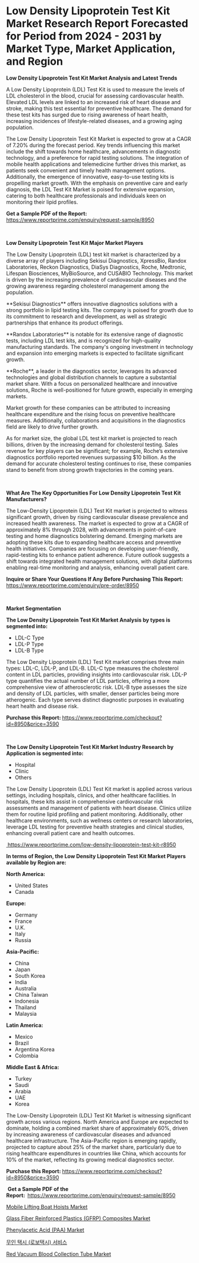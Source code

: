 <p><h1>Low Density Lipoprotein Test Kit Market Research Report Forecasted for Period from 2024 -  2031 by Market Type, Market Application, and Region</h1></p><p><strong>Low Density Lipoprotein Test Kit Market Analysis and Latest Trends</strong></p>
<p><p>A Low Density Lipoprotein (LDL) Test Kit is used to measure the levels of LDL cholesterol in the blood, crucial for assessing cardiovascular health. Elevated LDL levels are linked to an increased risk of heart disease and stroke, making this test essential for preventive healthcare. The demand for these test kits has surged due to rising awareness of heart health, increasing incidences of lifestyle-related diseases, and a growing aging population. </p><p>The Low Density Lipoprotein Test Kit Market is expected to grow at a CAGR of 7.20% during the forecast period. Key trends influencing this market include the shift towards home healthcare, advancements in diagnostic technology, and a preference for rapid testing solutions. The integration of mobile health applications and telemedicine further drives this market, as patients seek convenient and timely health management options. Additionally, the emergence of innovative, easy-to-use testing kits is propelling market growth. With the emphasis on preventive care and early diagnosis, the LDL Test Kit Market is poised for extensive expansion, catering to both healthcare professionals and individuals keen on monitoring their lipid profiles.</p></p>
<p><strong>Get a Sample PDF of the Report:&nbsp;</strong> <a href="https://www.reportprime.com/enquiry/request-sample/8950">https://www.reportprime.com/enquiry/request-sample/8950</a></p>
<p>&nbsp;</p>
<p><strong>Low Density Lipoprotein Test Kit Major Market Players</strong></p>
<p><p>The Low Density Lipoprotein (LDL) test kit market is characterized by a diverse array of players including Sekisui Diagnostics, XpressBio, Randox Laboratories, Reckon Diagnostics, DiaSys Diagnostics, Roche, Medtronic, Lifespan Biosciences, MyBioSource, and CUSABIO Technology. This market is driven by the increasing prevalence of cardiovascular diseases and the growing awareness regarding cholesterol management among the population.</p><p>**Sekisui Diagnostics** offers innovative diagnostics solutions with a strong portfolio in lipid testing kits. The company is poised for growth due to its commitment to research and development, as well as strategic partnerships that enhance its product offerings.</p><p>**Randox Laboratories** is notable for its extensive range of diagnostic tests, including LDL test kits, and is recognized for high-quality manufacturing standards. The company's ongoing investment in technology and expansion into emerging markets is expected to facilitate significant growth.</p><p>**Roche**, a leader in the diagnostics sector, leverages its advanced technologies and global distribution channels to capture a substantial market share. With a focus on personalized healthcare and innovative solutions, Roche is well-positioned for future growth, especially in emerging markets.</p><p>Market growth for these companies can be attributed to increasing healthcare expenditure and the rising focus on preventive healthcare measures. Additionally, collaborations and acquisitions in the diagnostics field are likely to drive further growth.</p><p>As for market size, the global LDL test kit market is projected to reach billions, driven by the increasing demand for cholesterol testing. Sales revenue for key players can be significant; for example, Roche’s extensive diagnostics portfolio reported revenues surpassing $10 billion. As the demand for accurate cholesterol testing continues to rise, these companies stand to benefit from strong growth trajectories in the coming years.</p></p>
<p>&nbsp;</p>
<p><strong>What Are The Key Opportunities For Low Density Lipoprotein Test Kit Manufacturers?</strong></p>
<p><p>The Low-Density Lipoprotein (LDL) Test Kit market is projected to witness significant growth, driven by rising cardiovascular disease prevalence and increased health awareness. The market is expected to grow at a CAGR of approximately 8% through 2028, with advancements in point-of-care testing and home diagnostics bolstering demand. Emerging markets are adopting these kits due to expanding healthcare access and preventive health initiatives. Companies are focusing on developing user-friendly, rapid-testing kits to enhance patient adherence. Future outlook suggests a shift towards integrated health management solutions, with digital platforms enabling real-time monitoring and analysis, enhancing overall patient care.</p></p>
<p><strong>Inquire or Share Your Questions If Any Before Purchasing This Report:</strong> <a href="https://www.reportprime.com/enquiry/pre-order/8950">https://www.reportprime.com/enquiry/pre-order/8950</a></p>
<p>&nbsp;</p>
<p><strong>Market Segmentation</strong></p>
<p><strong>The Low Density Lipoprotein Test Kit Market Analysis by types is segmented into:</strong></p>
<p><ul><li>LDL-C Type</li><li>LDL-P Type</li><li>LDL-B Type</li></ul></p>
<p><p>The Low Density Lipoprotein (LDL) Test Kit market comprises three main types: LDL-C, LDL-P, and LDL-B. LDL-C type measures the cholesterol content in LDL particles, providing insights into cardiovascular risk. LDL-P type quantifies the actual number of LDL particles, offering a more comprehensive view of atherosclerotic risk. LDL-B type assesses the size and density of LDL particles, with smaller, denser particles being more atherogenic. Each type serves distinct diagnostic purposes in evaluating heart health and disease risk.</p></p>
<p><strong>Purchase this Report:&nbsp;</strong><a href="https://www.reportprime.com/checkout?id=8950&price=3590">https://www.reportprime.com/checkout?id=8950&price=3590</a></p>
<p>&nbsp;</p>
<p><strong>The Low Density Lipoprotein Test Kit Market Industry Research by Application is segmented into:</strong></p>
<p><ul><li>Hospital</li><li>Clinic</li><li>Others</li></ul></p>
<p><p>The Low Density Lipoprotein (LDL) Test Kit market is applied across various settings, including hospitals, clinics, and other healthcare facilities. In hospitals, these kits assist in comprehensive cardiovascular risk assessments and management of patients with heart disease. Clinics utilize them for routine lipid profiling and patient monitoring. Additionally, other healthcare environments, such as wellness centers or research laboratories, leverage LDL testing for preventive health strategies and clinical studies, enhancing overall patient care and health outcomes.</p></p>
<p><a href="https://www.reportprime.com/low-density-lipoprotein-test-kit-r8950">&nbsp;https://www.reportprime.com/low-density-lipoprotein-test-kit-r8950</a></p>
<p><strong>In terms of Region, the Low Density Lipoprotein Test Kit Market Players available by Region are:</strong></p>
<p>
    <p> <strong> North America: </strong>
        <ul>
            <li>United States</li>
            <li>Canada</li>
        </ul>
        </p> 
    <p> <strong> Europe: </strong>
        <ul>
            <li>Germany</li>
            <li>France</li>
            <li>U.K.</li>
            <li>Italy</li>
            <li>Russia</li>
        </ul>
        </p> 
    <p> <strong> Asia-Pacific: </strong>
        <ul>
            <li>China</li>
            <li>Japan</li>
            <li>South Korea</li>
            <li>India</li>
            <li>Australia</li>
            <li>China Taiwan</li>
            <li>Indonesia</li>
            <li>Thailand</li>
            <li>Malaysia</li>
        </ul>
        </p> 
    <p> <strong> Latin America: </strong>
        <ul>
            <li>Mexico</li>
            <li>Brazil</li>
            <li>Argentina Korea</li>
            <li>Colombia</li>
        </ul>
        </p> 
    <p> <strong> Middle East & Africa: </strong>
        <ul>
            <li>Turkey</li>
            <li>Saudi</li>
            <li>Arabia</li>
            <li>UAE</li>
            <li>Korea</li>
        </ul>
    </p>
    </p>
<p><p>The Low-Density Lipoprotein (LDL) Test Kit Market is witnessing significant growth across various regions. North America and Europe are expected to dominate, holding a combined market share of approximately 60%, driven by increasing awareness of cardiovascular diseases and advanced healthcare infrastructure. The Asia-Pacific region is emerging rapidly, projected to capture about 25% of the market share, particularly due to rising healthcare expenditures in countries like China, which accounts for 10% of the market, reflecting its growing medical diagnostics sector.</p></p>
<p><strong>Purchase this Report: </strong><a href="https://www.reportprime.com/checkout?id=8950&price=3590">https://www.reportprime.com/checkout?id=8950&price=3590</a></p>
<p>&nbsp;<strong>Get a Sample PDF of the Report:&nbsp;&nbsp;</strong><a href="https://www.reportprime.com/enquiry/request-sample/8950">https://www.reportprime.com/enquiry/request-sample/8950</a></p>
<p><strong></strong></p>
<p><p><a href="https://issuu.com/reportprime-2/docs/mobile-lifting-boat-hoists-market-s_e45bb14ba3d9c3">Mobile Lifting Boat Hoists Market</a></p><p><a href="https://medium.com/@madisynreinger/this-report-on-glass-fiber-reinforced-plastics-gfrp-composites-market-is-a-comprehensive-fc936661d083">Glass Fiber Reinforced Plastics (GFRP) Composites Market</a></p><p><a href="https://issuu.com/reportprime-2/docs/phenylacetic-acid-paa-market-size-2_9116b0987b51f7">Phenylacetic Acid (PAA) Market</a></p><p><a href="https://medium.com/@deandreclark78/driverless-taxi-robotaxis-services-market-%EC%9D%98-%EA%B8%80%EB%A1%9C%EB%B2%8C-%EC%8B%9C%EC%9E%A5-%EA%B0%9C%EC%9A%94%EB%8A%94-%EC%A0%84-%EC%84%B8%EA%B3%84-%EB%B0%8F-%EC%A3%BC%EC%9A%94-%EC%8B%9C%EC%9E%A5%EC%9D%98-%EC%82%B0%EC%97%85%EC%97%90-%EC%98%81%ED%96%A5%EC%9D%84-%EB%AF%B8%EC%B9%98%EB%8A%94-%EC%A3%BC%EC%9A%94-%ED%8A%B8%EB%A0%8C%EB%93%9C%EC%97%90-%EB%8C%80%ED%95%9C-%EB%8F%85%ED%8A%B9%ED%95%9C-d5be866c8913">무인 택시 (로보택시) 서비스</a></p><p><a href="https://github.com/PeterParrish5/Market-Research-Report-List-6/blob/main/red-vacuum-blood-collection-tube-market.md">Red Vacuum Blood Collection Tube Market</a></p></p>